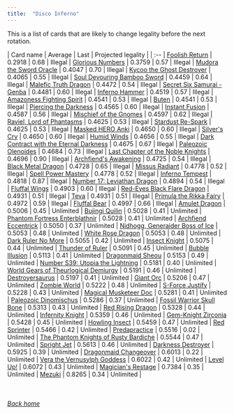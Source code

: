 ```yaml
---
title:  "Disco Inferno"
---
```


This is a list of cards that are likely to change legality before the next rotation.

| Card name | Average | Last | Projected legality |
| :-- |
[Foolish Return](https://db.ygoprodeck.com/card/?search=Foolish%20Return) | 0.2918 | 0.68 | Illegal |
[Glorious Numbers](https://db.ygoprodeck.com/card/?search=Glorious%20Numbers) | 0.3759 | 0.57 | Illegal |
[Mudora the Sword Oracle](https://db.ygoprodeck.com/card/?search=Mudora%20the%20Sword%20Oracle) | 0.4047 | 0.70 | Illegal |
[Kycoo the Ghost Destroyer](https://db.ygoprodeck.com/card/?search=Kycoo%20the%20Ghost%20Destroyer) | 0.4065 | 0.55 | Illegal |
[Soul Devouring Bamboo Sword](https://db.ygoprodeck.com/card/?search=Soul%20Devouring%20Bamboo%20Sword) | 0.4459 | 0.64 | Illegal |
[Malefic Truth Dragon](https://db.ygoprodeck.com/card/?search=Malefic%20Truth%20Dragon) | 0.4472 | 0.54 | Illegal |
[Secret Six Samurai - Genba](https://db.ygoprodeck.com/card/?search=Secret%20Six%20Samurai%20-%20Genba) | 0.4481 | 0.60 | Illegal |
[Inferno Hammer](https://db.ygoprodeck.com/card/?search=Inferno%20Hammer) | 0.4519 | 0.57 | Illegal |
[Amazoness Fighting Spirit](https://db.ygoprodeck.com/card/?search=Amazoness%20Fighting%20Spirit) | 0.4541 | 0.53 | Illegal |
[Buten](https://db.ygoprodeck.com/card/?search=Buten) | 0.4541 | 0.53 | Illegal |
[Piercing the Darkness](https://db.ygoprodeck.com/card/?search=Piercing%20the%20Darkness) | 0.4565 | 0.60 | Illegal |
[Instant Fusion](https://db.ygoprodeck.com/card/?search=Instant%20Fusion) | 0.4587 | 0.56 | Illegal |
[Mischief of the Gnomes](https://db.ygoprodeck.com/card/?search=Mischief%20of%20the%20Gnomes) | 0.4597 | 0.62 | Illegal |
[Raviel, Lord of Phantasms](https://db.ygoprodeck.com/card/?search=Raviel,%20Lord%20of%20Phantasms) | 0.4625 | 0.53 | Illegal |
[Stardust Re-Spark](https://db.ygoprodeck.com/card/?search=Stardust%20Re-Spark) | 0.4625 | 0.53 | Illegal |
[Masked HERO Anki](https://db.ygoprodeck.com/card/?search=Masked%20HERO%20Anki) | 0.4650 | 0.60 | Illegal |
[Silver's Cry](https://db.ygoprodeck.com/card/?search=Silver's%20Cry) | 0.4650 | 0.60 | Illegal |
[Humid Winds](https://db.ygoprodeck.com/card/?search=Humid%20Winds) | 0.4656 | 0.55 | Illegal |
[Dark Contract with the Eternal Darkness](https://db.ygoprodeck.com/card/?search=Dark%20Contract%20with%20the%20Eternal%20Darkness) | 0.4675 | 0.67 | Illegal |
[Paleozoic Olenoides](https://db.ygoprodeck.com/card/?search=Paleozoic%20Olenoides) | 0.4684 | 0.73 | Illegal |
[Last Chapter of the Noble Knights](https://db.ygoprodeck.com/card/?search=Last%20Chapter%20of%20the%20Noble%20Knights) | 0.4696 | 0.90 | Illegal |
[Archfiend's Awakening](https://db.ygoprodeck.com/card/?search=Archfiend's%20Awakening) | 0.4725 | 0.54 | Illegal |
[Black Metal Dragon](https://db.ygoprodeck.com/card/?search=Black%20Metal%20Dragon) | 0.4728 | 0.65 | Illegal |
[Missus Radiant](https://db.ygoprodeck.com/card/?search=Missus%20Radiant) | 0.4778 | 0.52 | Illegal |
[Spell Power Mastery](https://db.ygoprodeck.com/card/?search=Spell%20Power%20Mastery) | 0.4778 | 0.52 | Illegal |
[Inferno Tempest](https://db.ygoprodeck.com/card/?search=Inferno%20Tempest) | 0.4818 | 0.87 | Illegal |
[Number 17: Leviathan Dragon](https://db.ygoprodeck.com/card/?search=Number%2017:%20Leviathan%20Dragon) | 0.4894 | 0.54 | Illegal |
[Fluffal Wings](https://db.ygoprodeck.com/card/?search=Fluffal%20Wings) | 0.4903 | 0.60 | Illegal |
[Red-Eyes Black Flare Dragon](https://db.ygoprodeck.com/card/?search=Red-Eyes%20Black%20Flare%20Dragon) | 0.4931 | 0.51 | Illegal |
[Teva](https://db.ygoprodeck.com/card/?search=Teva) | 0.4931 | 0.51 | Illegal |
[Primula the Rikka Fairy](https://db.ygoprodeck.com/card/?search=Primula%20the%20Rikka%20Fairy) | 0.4972 | 0.59 | Illegal |
[Fluffal Bear](https://db.ygoprodeck.com/card/?search=Fluffal%20Bear) | 0.4997 | 0.66 | Illegal |
[Amulet Dragon](https://db.ygoprodeck.com/card/?search=Amulet%20Dragon) | 0.5006 | 0.45 | Unlimited |
[Bujingi Quilin](https://db.ygoprodeck.com/card/?search=Bujingi%20Quilin) | 0.5028 | 0.41 | Unlimited |
[Phantom Fortress Enterblathnir](https://db.ygoprodeck.com/card/?search=Phantom%20Fortress%20Enterblathnir) | 0.5028 | 0.41 | Unlimited |
[Archfiend Eccentrick](https://db.ygoprodeck.com/card/?search=Archfiend%20Eccentrick) | 0.5050 | 0.37 | Unlimited |
[Nidhogg, Generaider Boss of Ice](https://db.ygoprodeck.com/card/?search=Nidhogg,%20Generaider%20Boss%20of%20Ice) | 0.5053 | 0.48 | Unlimited |
[White Rose Dragon](https://db.ygoprodeck.com/card/?search=White%20Rose%20Dragon) | 0.5053 | 0.48 | Unlimited |
[Dark Ruler No More](https://db.ygoprodeck.com/card/?search=Dark%20Ruler%20No%20More) | 0.5055 | 0.42 | Unlimited |
[Insect Knight](https://db.ygoprodeck.com/card/?search=Insect%20Knight) | 0.5075 | 0.44 | Unlimited |
[Thunder of Ruler](https://db.ygoprodeck.com/card/?search=Thunder%20of%20Ruler) | 0.5091 | 0.45 | Unlimited |
[Bubble Illusion](https://db.ygoprodeck.com/card/?search=Bubble%20Illusion) | 0.5113 | 0.41 | Unlimited |
[Dragonmaid Sheou](https://db.ygoprodeck.com/card/?search=Dragonmaid%20Sheou) | 0.5153 | 0.49 | Unlimited |
[Number S39: Utopia the Lightning](https://db.ygoprodeck.com/card/?search=Number%20S39:%20Utopia%20the%20Lightning) | 0.5181 | 0.40 | Unlimited |
[World Gears of Theurlogical Demiurgy](https://db.ygoprodeck.com/card/?search=World%20Gears%20of%20Theurlogical%20Demiurgy) | 0.5191 | 0.46 | Unlimited |
[Destroyersaurus](https://db.ygoprodeck.com/card/?search=Destroyersaurus) | 0.5197 | 0.41 | Unlimited |
[Giant Orc](https://db.ygoprodeck.com/card/?search=Giant%20Orc) | 0.5206 | 0.47 | Unlimited |
[Zombie World](https://db.ygoprodeck.com/card/?search=Zombie%20World) | 0.5222 | 0.48 | Unlimited |
[S-Force Justify](https://db.ygoprodeck.com/card/?search=S-Force%20Justify) | 0.5228 | 0.43 | Unlimited |
[Magical Musketeer Doc](https://db.ygoprodeck.com/card/?search=Magical%20Musketeer%20Doc) | 0.5281 | 0.41 | Unlimited |
[Paleozoic Dinomischus](https://db.ygoprodeck.com/card/?search=Paleozoic%20Dinomischus) | 0.5286 | 0.37 | Unlimited |
[Fossil Warrior Skull Bone](https://db.ygoprodeck.com/card/?search=Fossil%20Warrior%20Skull%20Bone) | 0.5313 | 0.43 | Unlimited |
[Red Rising Dragon](https://db.ygoprodeck.com/card/?search=Red%20Rising%20Dragon) | 0.5328 | 0.44 | Unlimited |
[Infernity Knight](https://db.ygoprodeck.com/card/?search=Infernity%20Knight) | 0.5359 | 0.46 | Unlimited |
[Gem-Knight Zirconia](https://db.ygoprodeck.com/card/?search=Gem-Knight%20Zirconia) | 0.5428 | 0.45 | Unlimited |
[Howling Insect](https://db.ygoprodeck.com/card/?search=Howling%20Insect) | 0.5459 | 0.47 | Unlimited |
[Red Sprinter](https://db.ygoprodeck.com/card/?search=Red%20Sprinter) | 0.5466 | 0.42 | Unlimited |
[Predapractice](https://db.ygoprodeck.com/card/?search=Predapractice) | 0.5516 | 0.02 | Unlimited |
[The Phantom Knights of Rusty Bardiche](https://db.ygoprodeck.com/card/?search=The%20Phantom%20Knights%20of%20Rusty%20Bardiche) | 0.5544 | 0.47 | Unlimited |
[Spright Jet](https://db.ygoprodeck.com/card/?search=Spright%20Jet) | 0.5613 | 0.46 | Unlimited |
[Darkness Destroyer](https://db.ygoprodeck.com/card/?search=Darkness%20Destroyer) | 0.5925 | 0.39 | Unlimited |
[Dragonmaid Changeover](https://db.ygoprodeck.com/card/?search=Dragonmaid%20Changeover) | 0.6013 | 0.22 | Unlimited |
[Vera the Vernusylph Goddess](https://db.ygoprodeck.com/card/?search=Vera%20the%20Vernusylph%20Goddess) | 0.6022 | 0.42 | Unlimited |
[Level Up!](https://db.ygoprodeck.com/card/?search=Level%20Up!) | 0.6072 | 0.43 | Unlimited |
[Magician's Restage](https://db.ygoprodeck.com/card/?search=Magician's%20Restage) | 0.7384 | 0.35 | Unlimited |
[Mezuki](https://db.ygoprodeck.com/card/?search=Mezuki) | 0.8265 | 0.34 | Unlimited |

<br>

###### [Back home](index)